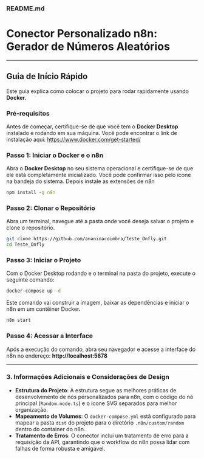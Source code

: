 ### README.md

# Conector Personalizado n8n: Gerador de Números Aleatórios
-----

## Guia de Início Rápido

Este guia explica como colocar o projeto para rodar rapidamente usando **Docker**.

### Pré-requisitos

Antes de começar, certifique-se de que você tem o **Docker Desktop** instalado e rodando em sua máquina. Você pode encontrar o link de instalação aqui: https://www.docker.com/get-started/

### Passo 1: Iniciar o Docker e o n8n

Abra o **Docker Desktop** no seu sistema operacional e certifique-se de que ele está completamente inicializado. Você pode confirmar isso pelo ícone na bandeja do sistema.
Depois instale as extensões de n8n

```bash
npm install -g n8n
```

### Passo 2: Clonar o Repositório

Abra um terminal, navegue até a pasta onde você deseja salvar o projeto e clone o repositório.

```bash
git clone https://github.com/ananinacoimbra/Teste_Onfly.git
cd Teste_Onfly
```

### Passo 3: Iniciar o Projeto

Com o Docker Desktop rodando e o terminal na pasta do projeto, execute o seguinte comando:

```bash
docker-compose up -d
```

Este comando vai construir a imagem, baixar as dependências e iniciar o n8n em um contêiner Docker.

```bash
n8n start
```

### Passo 4: Acessar a Interface

Após a execução do comando, abra seu navegador e acesse a interface do n8n no endereço:
**http://localhost:5678**

-----

### 3\. Informações Adicionais e Considerações de Design

  * **Estrutura do Projeto**: A estrutura segue as melhores práticas de desenvolvimento de nós personalizados para n8n, com o código do nó principal (`Random.node.ts`) e o ícone SVG separados para melhor organização.
  * **Mapeamento de Volumes**: O `docker-compose.yml` está configurado para mapear a pasta `dist` do projeto para o diretório `.n8n/custom/random` dentro do container do n8n. 
  * **Tratamento de Erros**: O conector inclui um tratamento de erro para a requisição da API, garantindo que o workflow do n8n possa lidar com falhas de forma robusta e amigável.
